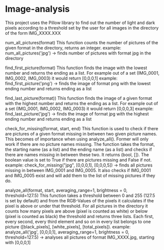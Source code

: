 # Image-analysis
This project uses the Pillow library to find out the number of light and dark pixels according to a threshold set by the user for all images in the directory of the form IMG_XXXX.XXX

num_all_pictures(format) 
This function counts the number of pictures of the given format in the directory, returns an integer.
example: num_all_pictures('jpg') -> finds number of pictures with format jpg in the directory

find_first_picture(format)
This function finds the image with the lowest number and returns the ending as a list. For example out of a set (IMG_0001, IMG_0002, IMG_0003) it would return [0,0,0,1]
example: find_first_picture('png') -> finds the image of format png with the lowest ending number and returns ending as a list

find_last_picture(format))
This function finds the image of a given format with the highest number and returns the ending as a list. For example out of a set (IMG_0001, IMG_0002, IMG_0003) it would return [0,0,0,3]
example: find_last_picture('jpg') ->  finds the image of format jpg with the highest ending number and returns ending as a list

check_for_missing(format, start, end)
This function is used to check if there are pictures of a given format missing in between two given picture names. This becomes of importance when using analyze_all().
Former will only work if there are no picture names missing. The function takes the format, the starting name (as a list) and the ending name (as a list) and checks if there are names missing in between these two. It returns (bool, []). The boolean value is set to True if there are pictures missing and False if not. 
example: check_for_missing("jpg", [0,0,0,1], [0,0,0,5]) -> finds all pictures missing in between IMG_0001 and IMG_0005. It also checks if IMG_0001 and IMG_0005 exist and will add them to the list of missing pictures if they do.

analyze_all(format, start, averaging_range=1, brightness = 0, threshold=127.5)
This function takes a threshold between 0 and 255 (127.5 is set by default) and from the RGB-Values of the pixels it calculates if the pixel is above or under that threshold. For all pictures in the directory it counts how many pixels are above (pixel is counted as white) or below (pixel is counted as black) the threshold and returns three lists. Each first, every second, every third element and so on in every list belongs to one picture ([black_pixels], [white_pixels], [total_pixels]).
example: analyze_all('jpg', [0,0,0,1], averaging_range=1, brightness = 0, threshold=127.5) -> analyses all pictures of format IMG_XXXX.jpg, starting with [0,0,0,1]

